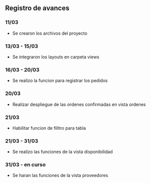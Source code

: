 ## Registro de avances
### 11/03
- Se crearon los archivos del proyecto
### 13/03 - 15/03
- Se integraron los layouts en carpeta views
### 16/03 - 20/03
- Se realizo la funcion para registrar los pedidos 
### 20/03 
- Realizar despliegue de las ordenes confirmadas en vista ordenes
### 21/03 
- Habilitar funcion de filltro para tabla
### 21/03  - 31/03
- Se realizo las funciones de la vista disponibilidad
### 31/03 - en curso
- Se haran las funciones de la vista proveedores